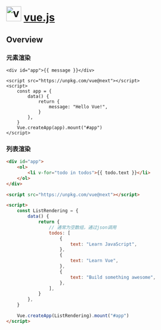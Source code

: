 # [<img src="https://v3.cn.vuejs.org/logo.png" style="width: 40px; height: 40px" alt="vue" />][1] [vue.js][1]



[1]: https://v3.cn.vuejs.org

## Overview

### 元素渲染

```html{1,8}
<div id="app">{{ message }}</div>

<script src="https://unpkg.com/vue@next"></script>
<script>
	const app = {
		data() {
			return {
				message: "Hello Vue!",
			}
		},
	}
	Vue.createApp(app).mount("#app")
</script>
```

### 列表渲染

```html
<div id="app">
	<ol>
		<li v-for="todo in todos">{{ todo.text }}</li>
	</ol>
</div>

<script src="https://unpkg.com/vue@next"></script>

<script>
	const ListRendering = {
		data() {
			return {
				// 通常为空数组，通过json调用
				todos: [
					{
						text: "Learn JavaScript",
					},
					{
						text: "Learn Vue",
					},
					{
						text: "Build something awesome",
					},
				],
			}
		},
	}

	Vue.createApp(ListRendering).mount("#app")
</script>
```
